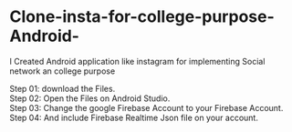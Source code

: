 # Clone-insta-for-college-purpose-Android-
I Created Android application like instagram for implementing Social network an college purpose

Step 01: download the Files.    
Step 02: Open the Files on Android Studio.  
Step 03: Change the google Firebase Account to your Firebase Account.   
Step 04: And include Firebase Realtime Json file on your account.
